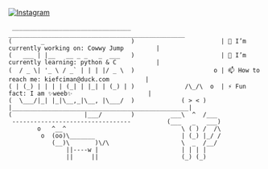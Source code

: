 <a href="https://www.instagram.com/kiefciman/" target="_blank"><img src="https://img.shields.io/badge/Instagram-%23E4405F.svg?&style=flat-square&logo=instagram&logoColor=white" alt="Instagram"></a>
```
 _________________________________                          _________________________________________________
(        _                        )                        | 🔭 I’m currently working on: Cowwy Jump         |
(   ___ | |__   __ _ _   _  ___   )                        | 🌱 I’m currently learning: python & C           | 
(  / _ \| '_ \ / _` | | | |/ _ \  )                      o | 📫 How to reach me: kiefciman@duck.com          |
( | (_) | | | | (_| | |_| | (_) | )              /\_/\  o  | ⚡ Fun fact: I am ✨weeb✨                     |
(  \___/|_| |_|\__,_|\__, |\___/  )             ( > < )    |_________________________________________________|
(                    |___/        )          ___\  ^  /___
 ---------------------------------          (___   _   ___)
        o   ^__^                                \ ( ) /  /\
         o  (oo)\_______                        | (_) |_/ /
            (__)\       )\/\                    \  _  /__/
                ||----w |                       | | | |
                ||     ||                       (_) (_)
```            
